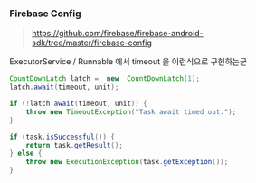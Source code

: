 


### Firebase Config

> https://github.com/firebase/firebase-android-sdk/tree/master/firebase-config

ExecutorService / Runnable 에서 timeout 을 이런식으로 구현하는군
```java
CountDownLatch latch =  new  CountDownLatch(1);
latch.await(timeout, unit);

if (!latch.await(timeout, unit)) {
	throw new TimeoutException("Task await timed out.");
}

if (task.isSuccessful()) {
	return task.getResult();
} else {
	throw new ExecutionException(task.getException());
}
```

<!--stackedit_data:
eyJoaXN0b3J5IjpbODg3OTUyNTQ2LDQ0NTcwMTk1XX0=
-->